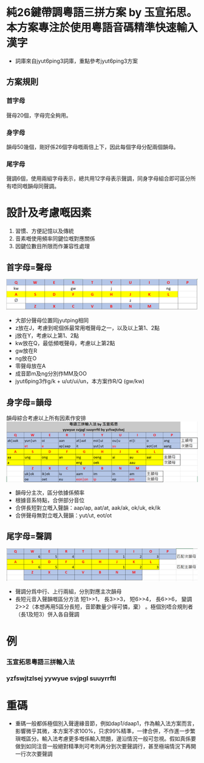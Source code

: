 # 純26鍵帶調粵語三拼方案 by 玉宣拓思。本方案專注於使用粵語音碼精準快速輸入漢字
* 詞庫來自jyut6ping3詞庫，重點參考jyut6ping3方案
## 方案規則
### 首字母<br>
聲母20個，字母完全夠用。
### 身字母<br>
韻母50幾個，剛好係26個字母嘅兩倍上下，因此每個字母分配兩個韻母。
### 尾字母<br>
聲調6個，使用兩組字母表示，總共用12字母表示聲調，同身字母組合即可區分所有唔同嘅韻母同聲調。

# 設計及考慮嘅因素
1. 習慣、方便記憶以及傳統
2. 音素嘅使用頻率同鍵位嘅對應關係
3. 因鍵位數目所限而作兼容性處理
## 首字母=聲母
![alt text](https://github.com/yzswt/svjpgl/blob/main/initials.png?raw=true)
* 大部分聲母位置同jyutping相同
* z放在J，考慮到呢個係最常用嘅聲母之一，以及以上第1、2點
* j放在Y，考慮以上第1、2點
* kw放在Q，最低頻嘅聲母，考慮以上第2點
* gw放在R
* ng放在O
* 零聲母放在A
* 成音節m及ng分別作MM及OO
* jyut6ping3作g/k + u/ut/ui/un，本方案作R/Q (gw/kw)
## 身字母=韻母
韻母綜合考慮以上所有因素作安排
![alt text](https://github.com/yzswt/svjpgl/blob/main/vowels.png?raw=true)
* 韻母分主次，區分依據係頻率
* 根據音系特點，合併部分音位
* 合併長短對立嘅入聲韻：aap/ap, aat/at, aak/ak, ok/uk, ek/ik
* 合併聲母無對立嘅入聲韻：yut/ut, eot/ot
## 尾字母=聲調
![alt text](https://github.com/yzswt/svjpgl/blob/main/tones.png?raw=true)
* 聲調分爲中行、上行兩組，分別對應主次韻母
* 長短元音入聲韻嘅區分方法
  短1>>1，
  長3>>3，
  短6>>4，
  長6>>6，
  變調2>>2（本想再用5區分長短，音節數量少得可憐，棄）
  。極個別唔合規則者（長1及短3）併入各自聲調
  
  
# 例
### 玉宣拓思粵語三拼輸入法
### yzfswjtzlsej yywyue svjpgl suuyrrftl

# 重碼
* 重碼一般都係極個別入聲邊緣音節，例如dap1/daap1，作為輸入法方案而言，影響微乎其微，本方案不求100%，只求99%精準，一律合併，不作進一步繁瑣嘅區分。輸入法考慮更多嘅係輸入問題，邊沿情況一般可忽視。假如真係要做到如同注音一般絕對精準則可考則再分到次要聲調行，甚至極端情況下再開一行次次要聲調
